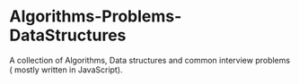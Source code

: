 # Algorithms-Problems-DataStructures
A collection of Algorithms, Data structures and common interview problems ( mostly written in JavaScript).
